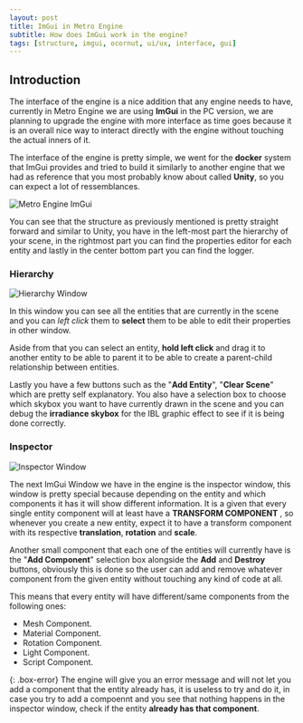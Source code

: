 ```yaml
---
layout: post
title: ImGui in Metro Engine
subtitle: How does ImGui work in the engine?
tags: [structure, imgui, ocornut, ui/ux, interface, gui]
---
```


## Introduction

  The interface of the engine is a nice addition that any engine needs to have, currently in Metro Engine we are using **ImGui** in the PC version, we are planning to upgrade the engine with more interface as time goes because it is an overall nice way to interact directly with the engine without touching the actual inners of it.

  The interface of the engine is pretty simple, we went for the **docker** system that ImGui provides and tried to build it similarly to another engine that we had as reference that you most probably know about called **Unity**, so you can expect a lot of ressemblances.

  ![Metro Engine ImGui](https://i.imgur.com/fdzzfZi.png)
  
  You can see that the structure as previously mentioned is pretty straight forward and similar to Unity, you have in the left-most part the hierarchy of your scene, in the rightmost part you can find the properties editor for each entity and lastly in the center bottom part you can find the logger.
  
  
### Hierarchy

![Hierarchy Window](https://i.imgur.com/SSDh8ZX.png)

  In this window you can see all the entities that are currently in the scene and you can _left click_ them to **select** them to be able to edit their properties in other window.
  
  Aside from that you can select an entity, **hold left click** and drag it to another entity to be able to parent it to be able to create a parent-child relationship between entities.

  Lastly you have a few buttons such as the "**Add Entity**", "**Clear Scene**" which are pretty self explanatory. You also have a  selection box to choose which skybox you want to have currently drawn in the scene and you can debug the **irradiance skybox** for the IBL graphic effect to see if it is being done correctly.

### Inspector

![Inspector Window](https://i.imgur.com/259FVM7.png)

  The next ImGui Window we have in the engine is the inspector window, this window is pretty special because depending on the entity and which components it has it will show different information. It is a given that every single entity component will at least have a **TRANSFORM COMPONENT** , so whenever you create a new entity, expect it to have a transform component with its respective **translation**, **rotation** and **scale**.

  Another small component that each one of the entities will currently have is the "**Add Component**" selection box alongside the **Add** and **Destroy** buttons, obviously this is done so the user can add and remove whatever component from the given entity without touching any kind of code at all.
 
  This means that every entity will have different/same components from the following ones:

  - Mesh Component.
  - Material Component.
  - Rotation Component.
  - Light Component.
  - Script Component.

{: .box-error}
The engine will give you an error message and will not let you add a component that the entity already has, it is useless to try and do it, in case you try to add a compoennt and you see that nothing happens in the inspector window, check if the entity **already has that component**.

